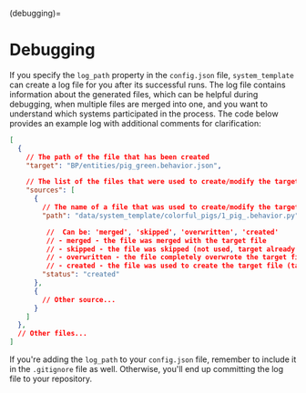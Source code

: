 (debugging)=
# Debugging

If you specify the `log_path` property in the `config.json` file, `system_template` can create a log file for you after its successful runs. The log file contains information about the generated files, which can be helpful during debugging, when multiple files are merged into one, and you want to understand which systems participated in the process. The code below provides an example log with additional comments for clarification:

```json
[
  {
    // The path of the file that has been created
    "target": "BP/entities/pig_green.behavior.json",

    // The list of the files that were used to create/modify the target file
    "sources": [
      {
        // The name of a file that was used to create/modify the target file
        "path": "data/system_template/colorful_pigs/1_pig_.behavior.py",

         //  Can be: 'merged', 'skipped', 'overwritten', 'created'
         // - merged - the file was merged with the target file
         // - skipped - the file was skipped (not used, target already exists)
         // - overwritten - the file completely overwrote the target file
         // - created - the file was used to create the target file (target didn't exist)
        "status": "created"
      },
      {
        // Other source...
      }
    ]
  },
  // Other files...
]
```

If you're adding the `log_path` to your `config.json` file, remember to include it in the `.gitignore` file as well. Otherwise, you'll end up committing the log file to your repository.
